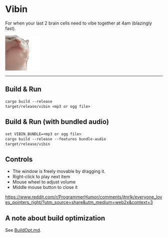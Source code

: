 # Vibin

For when your last 2 brain cells need to vibe together at 4am (blazingly fast).

![cat vibing](cat.gif)

---

## Build & Run

```shell
cargo build --release
target/release/vibin <mp3 or ogg file>
```

## Build & Run (with bundled audio)

```shell
set VIBIN_BUNDLE=<mp3 or ogg file>
cargo build --release --features bundle-audio
target/release/vibin
```

## Controls

- The window is freely movable by dragging it.
- Right-click to play next item
- Mouse wheel to adjust volume
- Middle mouse button to close it

https://www.reddit.com/r/ProgrammerHumor/comments/jtnrlk/everyone_loves_pointers_right/?utm_source=share&utm_medium=web2x&context=3

## A note about build optimization

See [BuildOpt.md](BuildOpt.md).
